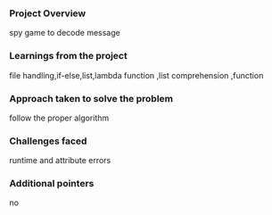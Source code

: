 ### Project Overview

 spy game to decode message


### Learnings from the project

 file handling,if-else,list,lambda function ,list comprehension ,function


### Approach taken to solve the problem

 follow the proper algorithm


### Challenges faced

 runtime and attribute errors


### Additional pointers

 no


